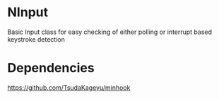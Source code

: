 # NInput
Basic Input class for easy checking of either polling or interrupt based keystroke detection
# Dependencies
https://github.com/TsudaKageyu/minhook
